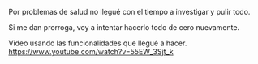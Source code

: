 Por problemas de salud no llegué con el tiempo a investigar y pulir todo.

Si me dan prorroga, voy a intentar hacerlo todo de cero nuevamente.

Video usando las funcionalidades que llegué a hacer.
https://www.youtube.com/watch?v=55EW_3Sjt_k
